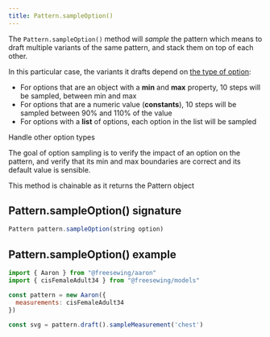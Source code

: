 ```yaml
---
title: Pattern.sampleOption()
---
```


The `Pattern.sampleOption()` method will _sample_ the pattern which means
to draft multiple variants of the same pattern, and stack them on
top of each other.

In this particular case, the variants it drafts depend
 on [the type of option](/config/options/):

- For options that are an object with a **min** and **max** property, 10 steps will be sampled, between min and max
- For options that are a numeric value (**constants**), 10 steps will be sampled between 90% and 110% of the value
- For options with a **list** of options, each option in the list will be sampled

<Fixme>Handle other option types</Fixme>

<Tip>
The goal of option sampling is to verify the impact of an option on the pattern, and verify that
its min and max boundaries are correct and its default value is sensible.
</Tip>

<Note>This method is chainable as it returns the Pattern object</Note>

## Pattern.sampleOption() signature

```js
Pattern pattern.sampleOption(string option)
```

## Pattern.sampleOption() example

```js
import { Aaron } from "@freesewing/aaron"
import { cisFemaleAdult34 } from "@freesewing/models"

const pattern = new Aaron({
  measurements: cisFemaleAdult34
})

const svg = pattern.draft().sampleMeasurement('chest')
```
